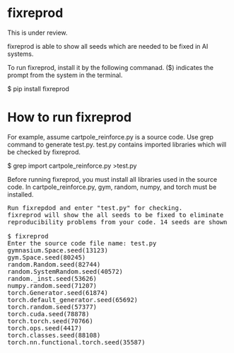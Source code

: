 # fixreprod
This is under review.

fixreprod is able to show all seeds which are needed to be fixed in AI systems.

To run fixreprod, install it by the following commanad. ($) indicates the prompt from the system in the terminal.

$ pip install fixreprod

# How to run fixreprod

For example, assume cartpole_reinforce.py is a source code. Use grep command to generate test.py.
test.py contains imported libraries which will be checked by fixreprod.

$ grep import cartpole_reinforce.py >test.py

Before running fixreprod, you must install all libraries used in the source code.
In cartpole_reinforce.py, gym, random, numpy, and torch must be installed.

<pre>
Run fixrepdod and enter "test.py" for checking.
fixreprod will show the all seeds to be fixed to eliminate 
reproducibility problems from your code. 14 seeds are shown in this example.
  
$ fixreprod
Enter the source code file name: test.py
gymnasium.Space.seed(13123)
gym.Space.seed(80245)
random.Random.seed(82744)
random.SystemRandom.seed(40572)      
random._inst.seed(53626)
numpy.random.seed(71207)
torch.Generator.seed(61874)
torch.default_generator.seed(65692)  
torch.random.seed(57377)
torch.cuda.seed(78878)
torch.torch.seed(70766)
torch.ops.seed(4417)
torch.classes.seed(88108)
torch.nn.functional.torch.seed(35587)

</pre>
